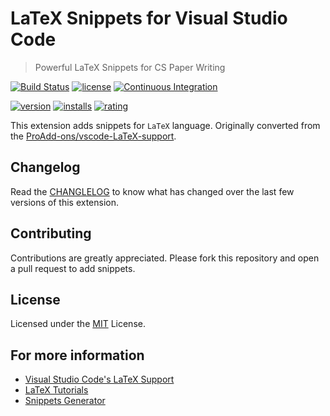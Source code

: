 # LaTeX Snippets for Visual Studio Code

> Powerful LaTeX Snippets for CS Paper Writing

[![Build Status](https://travis-ci.org/sabertazimi/LaTeX-snippets.svg?branch=master)](https://travis-ci.org/sabertazimi/LaTeX-snippets)
[![license](https://img.shields.io/badge/license-MIT-brightgreen.svg)](https://github.com/sabertazimi/LaTeX-snippets/blob/master/LICENSE)
[![Continuous Integration](https://github.com/sabertazimi/LaTeX-snippets/actions/workflows/ci.yml/badge.svg)](https://github.com/sabertazimi/LaTeX-snippets/actions/workflows/ci.yml)

[![version](https://vsmarketplacebadge.apphb.com/version/sabertazimi.latex-snippets.svg)](https://marketplace.visualstudio.com/items?itemName=sabertazimi.latex-snippets)
[![installs](https://vsmarketplacebadge.apphb.com/installs/sabertazimi.latex-snippets.svg)](https://marketplace.visualstudio.com/items?itemName=sabertazimi.latex-snippets)
[![rating](https://vsmarketplacebadge.apphb.com/rating/sabertazimi.latex-snippets.svg)](https://marketplace.visualstudio.com/items?itemName=sabertazimi.latex-snippets)

This extension adds snippets for `LaTeX` language.
Originally converted from the [ProAdd-ons/vscode-LaTeX-support](https://github.com/ProAdd-ons/vscode-LaTeX-support).

## Changelog

Read the [CHANGLELOG](CHANGELOG.md)
to know what has changed over the last few versions of this extension.

## Contributing

Contributions are greatly appreciated.
Please fork this repository and open a pull request to add snippets.

## License

Licensed under the [MIT](LICENSE) License.

## For more information

- [Visual Studio Code's LaTeX Support](https://marketplace.visualstudio.com/items?itemName=James-Yu.latex-workshop)
- [LaTeX Tutorials](https://www.overleaf.com/learn/latex/Tutorials)
- [Snippets Generator](https://github.com/pawelgrzybek/snippet-generator)
